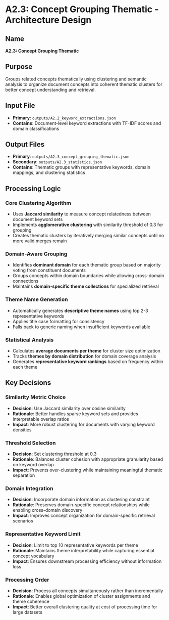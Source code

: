 # A2.3: Concept Grouping Thematic - Architecture Design

## Name
**A2.3: Concept Grouping Thematic**

## Purpose
Groups related concepts thematically using clustering and semantic analysis to organize document concepts into coherent thematic clusters for better concept understanding and retrieval.

## Input File
- **Primary**: `outputs/A2.2_keyword_extractions.json`
- **Contains**: Document-level keyword extractions with TF-IDF scores and domain classifications

## Output Files
- **Primary**: `outputs/A2.3_concept_grouping_thematic.json`
- **Secondary**: `outputs/A2.3_statistics.json`
- **Contains**: Thematic groups with representative keywords, domain mappings, and clustering statistics

## Processing Logic

### Core Clustering Algorithm
- Uses **Jaccard similarity** to measure concept relatedness between document keyword sets
- Implements **agglomerative clustering** with similarity threshold of 0.3 for grouping
- Creates thematic clusters by iteratively merging similar concepts until no more valid merges remain

### Domain-Aware Grouping
- Identifies **dominant domain** for each thematic group based on majority voting from constituent documents
- Groups concepts within domain boundaries while allowing cross-domain connections
- Maintains **domain-specific theme collections** for specialized retrieval

### Theme Name Generation
- Automatically generates **descriptive theme names** using top 2-3 representative keywords
- Applies title case formatting for consistency
- Falls back to generic naming when insufficient keywords available

### Statistical Analysis
- Calculates **average documents per theme** for cluster size optimization
- Tracks **themes by domain distribution** for domain coverage analysis
- Generates **representative keyword rankings** based on frequency within each theme

## Key Decisions

### Similarity Metric Choice
- **Decision**: Use Jaccard similarity over cosine similarity
- **Rationale**: Better handles sparse keyword sets and provides interpretable overlap ratios
- **Impact**: More robust clustering for documents with varying keyword densities

### Threshold Selection
- **Decision**: Set clustering threshold at 0.3
- **Rationale**: Balances cluster cohesion with appropriate granularity based on keyword overlap
- **Impact**: Prevents over-clustering while maintaining meaningful thematic separation

### Domain Integration
- **Decision**: Incorporate domain information as clustering constraint
- **Rationale**: Preserves domain-specific concept relationships while enabling cross-domain discovery
- **Impact**: Improves concept organization for domain-specific retrieval scenarios

### Representative Keyword Limit
- **Decision**: Limit to top 10 representative keywords per theme
- **Rationale**: Maintains theme interpretability while capturing essential concept vocabulary
- **Impact**: Ensures downstream processing efficiency without information loss

### Processing Order
- **Decision**: Process all concepts simultaneously rather than incrementally
- **Rationale**: Enables global optimization of cluster assignments and theme coherence
- **Impact**: Better overall clustering quality at cost of processing time for large datasets